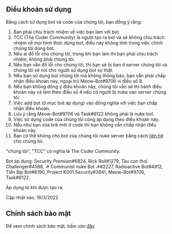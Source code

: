 ## Điều khoản sử dụng

Bằng cách sử dụng bot và code của chúng tôi, bạn đồng ý rằng:
1. Bạn phải chịu trách nhiệm về việc bạn làm với bot.
2. TCC (The Coder Community) là người tạo ra bot và sẽ không chịu trách nhiệm về mọi hình thức dùng bot, điều này không tính trong việc chính chúng tôi dùng bot.
3. Nếu ai đổ lỗi cho chúng tôi, trong khi bạn làm thì bạn phải chịu trách nhiệm, không phải chúng tôi.
4. Nếu bạn vẫn đổ lỗi cho chúng tôi, thì bạn sẽ bị ban ở server chúng tôi và chúng tôi sẽ nói cho người sử dụng bot sự thật.
5. Nếu bạn sử dụng bot chúng tôi mà không thông báo, bạn vẫn phải chấp nhận điều khoản này, ngoại trừ Meow-Bot#9706 vì điều số 8.
6. Nếu bạn không đồng ý điều khoản này, chúng tôi vẫn sẽ thi hành điều khoản này và làm theo điều số 4 nếu có người bị nuke vào server chúng tôi.
7. Việc add bot (ở mục bot áp dụng) vào đồng nghĩa với việc bạn chấp nhận điều khoản.
8. Lưu ý rằng Meow-Bot#9706 và Task#6122 không phải là nuke bot.
9. Việc sử dụng code của chúng tôi cũng áp dụng theo điều khoản này.
10. Nếu như bạn xóa link mời ở code thì bạn không cần chấp nhận điều khoản này.
11. Bạn có thể không cho bot của chúng tôi nuke server bằng cách [liên hệ](https://discord.gg/JMASqaXMXP) cho chúng tôi.

"chúng tôi", "TCC" có nghĩa là The Coder Community.

Bot áp dụng: Security Premium#6824, Rick Roll#1279, Tàu con thoi Challenger#4588, ☭ Communist nuke Bot ☭#2227, Radioactive Bot#4912, Tiến Bịp Bot#6190, Project K001 Security#3841, Meow-Bot#9706, Task#6122.

Áp dụng từ khi được tạo ra.

Cập nhật vào: 16/3/2022

## Chính sách bảo mật

Để xem chính sách bảo mật, bấm vào [đây](https://the-coder-community.github.io/privacypolicy)
